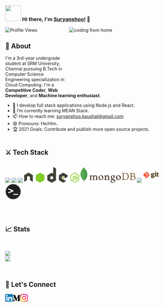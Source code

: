 ### <img src="https://i.pinimg.com/originals/00/4b/17/004b173f6e3d6843df10114e087f30a8.gif" width="50" height="50" /> Hi there, I'm [Suryanshoo!](#) 👋
![Profile Views](https://hits.seeyoufarm.com/api/count/incr/badge.svg?url=https://github.com/suryanshookaushal/&title=Profile%20Views)
<img align="right" alt="coding from home" src= "https://camo.githubusercontent.com/410dd0b1b800cd1e13965237beee2a32474be978/68747470733a2f2f6d656469612e67697068792e636f6d2f6d656469612f4d3967624264396e6244724f5475314d71782f67697068792e676966" height = 200 width = 300/>


## 🧐 About


I'm a 3rd-year undergrade student at SRM University, Chennai pursuing B.Tech in Computer Science Engineering specialization in Cloud Computing. I'm a **Competitive Coder**, **Web Developer**, and **Machine learning enthusiast**.

- 🔭 I develop full stack applications using Node.js and React.
- 🌱 I’m currently learning MEAN Stack.
- 📫 How to reach me: suryanshoo.kaushal@gmail.com
- 😄 Pronouns: He/Him.
- :trophy: 2021 Goals: Contribute and publish more open source projects.
<br><br>

## ⚔️ Tech Stack

<br>
   <code><img height="50" src="https://github.com/gilbarbara/logos/blob/master/logos/python.svg"></code>
   <code><img height="50" src="https://github.com/gilbarbara/logos/blob/master/logos/react.svg"></code>
   <code><img height="50" src="https://github.com/gilbarbara/logos/blob/master/logos/c-plusplus.svg"></code>
   <code><img height="50" src="https://github.com/gilbarbara/logos/blob/master/logos/nodejs.svg"></code>
   <code><img height="50" src="https://github.com/gilbarbara/logos/blob/master/logos/mongodb.svg"></code>
   <code><img height="50" src="https://github.com/gilbarbara/logos/blob/master/logos/javascript.svg"></code>
   <code><img height="50" src="https://raw.githubusercontent.com/github/explore/80688e429a7d4ef2fca1e82350fe8e3517d3494d/topics/git/git.png"></code>
   <code><img height="50" src="https://raw.githubusercontent.com/github/explore/80688e429a7d4ef2fca1e82350fe8e3517d3494d/topics/terminal/terminal.png"></code>

<br><br>

## 📈 Stats



<br>


  <a> <img align="left" src="https://github-readme-stats.vercel.app/api?username=suryanshookaushal&show_icons=true&line_height=24&theme=dark&count_private=true&include_all_commits=true&custom_title=%23%20GitHub%20Stats%20%E2%9C%85" /> </a>

<br>
<a> <img align="left" src="https://github-readme-stats.vercel.app/api/top-langs/?username=suryanshookaushal&theme=dark&layout=compact&langs_count=10&custom_title=%23%20Most%20Used%20Languages%20%F0%9F%91%A8%F0%9F%8F%BD%E2%80%8D%F0%9F%92%BB&card_width=445" /></a>

<br><br>

## 💬 Let's Connect
    
<a href="https://www.linkedin.com/in/suryanshoo-kaushal-519498176/">
    <img align="left" alt="Suryanshoo Kaushal | Linkedin" width="24px" src="https://github.com/suryanshookaushal/suryanshookaushal/blob/main/assets/icon/Linkedin.svg" />
  </a>
  
  
  <a href="https://medium.com/@suryanshoospamid/s">
    <img align="left" alt="Utkarsh Chaurasia | Medium" width="24px" src="https://github.com/suryanshookaushal/suryanshookaushal/blob/main/assets/icon/medium.svg" />
  </a>
  
  <a href="https://www.instagram.com/suryanshoo_07/">
    <img align="left" alt="Suryanshoo Kaushal | Instagram" width="24px" src="https://github.com/suryanshookaushal/suryanshookaushal/blob/main/assets/icon/Instagram.svg" />
  </a>

